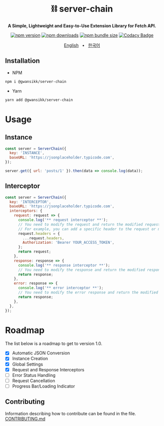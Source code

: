 <div align="center">

<h1>⛓️ server-chain</h1>
<p><b>A Simple, Lightweight and Easy-to-Use Extension Library for Fetch API.</b></p>

[![npm version](https://img.shields.io/npm/v/@gwansikk/server-chain?logo=npm)](https://www.npmjs.com/package/@gwansikk/server-chain)
[![npm downloads](https://img.shields.io/npm/dt/@gwansikk/server-chain?logo=npm)](https://www.npmjs.com/package/@gwansikk/server-chain)
[![npm bundle size](https://img.shields.io/bundlephobia/min/@gwansikk/server-chain?logo=npm)](https://www.npmjs.com/package/@gwansikk/server-chain)
[![Codacy Badge](https://app.codacy.com/project/badge/Grade/119ff7105f9c4e47bd57e43606850e59)](https://app.codacy.com/gh/gwansikk/server-chain/dashboard?utm_source=gh&utm_medium=referral&utm_content=&utm_campaign=Badge_grade)

[English](./README.md)
&nbsp;&nbsp;•&nbsp;&nbsp;
[한국어](./README-ko_kr.md)

</div>

## Installation

- NPM

```bash
npm i @gwansikk/server-chain
```

- Yarn

```bash
yarn add @gwansikk/server-chain
```

# Usage

## Instance

```js
const server = ServerChain({
  key: 'INSTANCE',
  baseURL: 'https://jsonplaceholder.typicode.com',
});

server.get({ url: 'posts/1' }).then(data => console.log(data));
```

## Interceptor

```js
const server = ServerChain({
  key: 'INTERCEPTOR',
  baseURL: 'https://jsonplaceholder.typicode.com',
  interceptors: {
    request: request => {
      console.log('** request interceptor **');
      // You need to modify the request and return the modified request.
      // For example, you can add a specific header to the request or modify the URL.
      request.headers = {
        ...request.headers,
        Authorization: 'Bearer YOUR_ACCESS_TOKEN',
      };
      return request;
    },
    response: response => {
      console.log('** response interceptor **');
      // You need to modify the response and return the modified response.
      return response;
    },
    error: response => {
      console.log('** error interceptor **');
      // You need to modify the error response and return the modified response.
      return response;
    },
  },
});
```

# Roadmap

The list below is a roadmap to get to version 1.0.

- [x] Automatic JSON Conversion
- [x] Instance Creation
- [x] Global Settings
- [x] Request and Response Interceptors
- [ ] Error Status Handling
- [ ] Request Cancellation
- [ ] Progress Bar/Loading Indicator

## Contributing

Information describing how to contribute can be found in the file.  
[CONTRIBUTING.md](./CONTRIBUTING.md)

